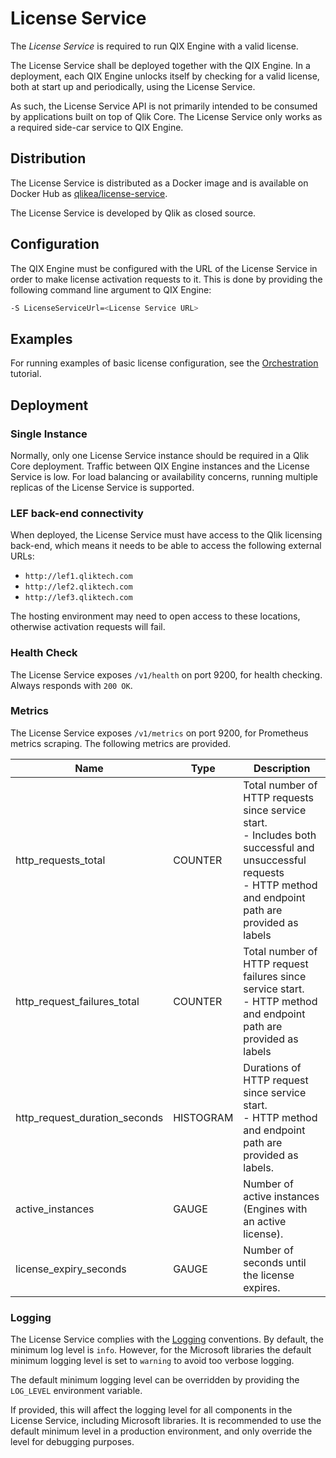 # License Service

The _License Service_ is required to run QIX Engine with a valid license.

The License Service shall be deployed together with the QIX Engine.
In a deployment, each QIX Engine unlocks itself by checking for a valid license,
both at start up and periodically, using the License Service.

As such, the License Service API is not primarily intended to be consumed by applications built on top of Qlik Core.
The License Service only works as a required side-car service to QIX Engine.

## Distribution

The License Service is distributed as a Docker image and is available on Docker Hub as
[qlikea/license-service](https://hub.docker.com/r/qlikea/license-service).

The License Service is developed by Qlik as closed source.

## Configuration

The QIX Engine must be configured with the URL of the License Service
in order to make license activation requests to it.
This is done by providing the following command line argument to QIX Engine:

```sh
-S LicenseServiceUrl=<License Service URL>
```

## Examples

For running examples of basic license configuration, see the [Orchestration](../tutorials/orchestration.md) tutorial.

## Deployment

### Single Instance

Normally, only one License Service instance should be required in a Qlik Core deployment.
Traffic between QIX Engine instances and the License Service is low.
For load balancing or availability concerns, running multiple replicas of the License Service is supported.

### LEF back-end connectivity

When deployed, the License Service must have access to the Qlik licensing back-end,
which means it needs to be able to access the following external URLs:

- `http://lef1.qliktech.com`
- `http://lef2.qliktech.com`
- `http://lef3.qliktech.com`

The hosting environment may need to open access to these locations, otherwise activation requests will fail.

### Health Check

The License Service exposes `/v1/health` on port 9200, for health checking. Always responds with `200 OK`.

### Metrics

The License Service exposes `/v1/metrics` on port 9200, for Prometheus metrics scraping.
The following metrics are provided.

| Name | Type | Description |
| ---- | ---- | ----------- |
| http_requests_total | COUNTER | Total number of HTTP requests since service start.<br>- Includes both successful and unsuccessful requests<br>- HTTP method and endpoint path are provided as labels |
| http_request_failures_total | COUNTER | Total number of HTTP request failures since service start.<br>- HTTP method and endpoint path are provided as labels |
| http_request_duration_seconds | HISTOGRAM | Durations of HTTP request since service start.<br>- HTTP method and endpoint path are provided as labels. |
| active_instances | GAUGE | Number of active instances (Engines with an active license). |
| license_expiry_seconds | GAUGE | Number of seconds until the license expires. |

### Logging

The License Service complies with the [Logging](../conventions/logging.md) conventions.
By default, the minimum log level is `info`.
However, for the Microsoft libraries the default minimum logging level is set to `warning` to avoid too verbose logging.

The default minimum logging level can be overridden by providing the `LOG_LEVEL` environment variable.

If provided, this will affect the logging level for all components in the License Service, including Microsoft libraries.
It is recommended to use the default minimum level in a production environment,
and only override the level for debugging purposes.
